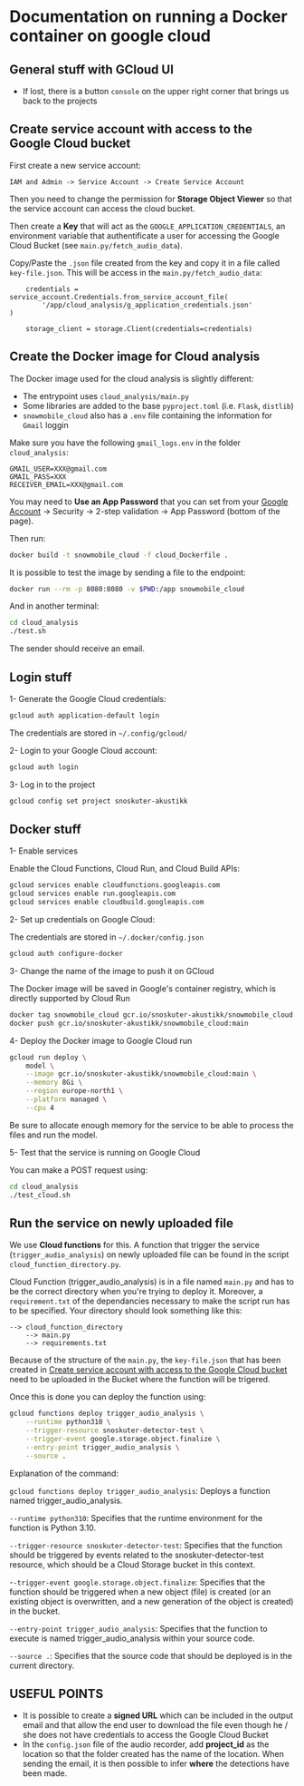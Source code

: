 # Documentation on running a Docker container on google cloud

## General stuff with GCloud UI

- If lost, there is a button `console` on the upper right corner that brings us back to the projects

## Create service account with access to the Google Cloud bucket

First create a new service account:

```
IAM and Admin -> Service Account -> Create Service Account
```

Then you need to change the permission for **Storage Object Viewer** so that the service account can access the cloud bucket.

Then create a **Key** that will act as the `GOOGLE_APPLICATION_CREDENTIALS`, an environment variable that authentificate a user for accessing the Google Cloud Bucket (see `main.py/fetch_audio_data`).

Copy/Paste the `.json` file created from the key and copy it in a file called `key-file.json`. This will be access in the `main.py/fetch_audio_data`:

```
    credentials = service_account.Credentials.from_service_account_file(
        '/app/cloud_analysis/g_application_credentials.json'
)

    storage_client = storage.Client(credentials=credentials)
```

## Create the Docker image for Cloud analysis

The Docker image used for the cloud analysis is slightly different:

- The entrypoint uses `cloud_analysis/main.py`
- Some libraries are added to the base `pyproject.toml` (i.e. `Flask`, `distlib`)
- `snowmobile_cloud` also has a `.env` file containing the information for `Gmail` loggin

Make sure you have the following `gmail_logs.env` in the folder `cloud_analysis`:

```
GMAIL_USER=XXX@gmail.com
GMAIL_PASS=XXX
RECEIVER_EMAIL=XXX@gmail.com
```

You may need to **Use an App Password** that you can set from your [Google Account](https://myaccount.google.com/) -> Security -> 2-step validation -> App Password (bottom of the page).

Then run:

```bash
docker build -t snowmobile_cloud -f cloud_Dockerfile .
```

It is possible to test the image by sending a file to the endpoint:

```bash
docker run --rm -p 8080:8080 -v $PWD:/app snowmobile_cloud
```

And in another terminal:

```bash
cd cloud_analysis
./test.sh
```

The sender should receive an email.

## Login stuff

1- Generate the Google Cloud credentials:

```bash
gcloud auth application-default login
```

The credentials are stored in `~/.config/gcloud/`

2- Login to your Google Cloud account:

```bash
gcloud auth login
```

3- Log in to the project

```bash
gcloud config set project snoskuter-akustikk
```

## Docker stuff

1- Enable services

Enable the Cloud Functions, Cloud Run, and Cloud Build APIs:

```bash
gcloud services enable cloudfunctions.googleapis.com
gcloud services enable run.googleapis.com
gcloud services enable cloudbuild.googleapis.com
```

2- Set up credentials on Google Cloud:

The credentials are stored in `~/.docker/config.json`

```bash
gcloud auth configure-docker
```

3- Change the name of the image to push it on GCloud

The Docker image will be saved in Google's container registry, which is directly supported by Cloud Run

```bash
docker tag snowmobile_cloud gcr.io/snoskuter-akustikk/snowmobile_cloud:main
docker push gcr.io/snoskuter-akustikk/snowmobile_cloud:main

```

4- Deploy the Docker image to Google Cloud run

```bash
gcloud run deploy \
    model \
    --image gcr.io/snoskuter-akustikk/snowmobile_cloud:main \
    --memory 8Gi \
    --region europe-north1 \
    --platform managed \
    --cpu 4
```

Be sure to allocate enough memory for the service to be able to process the files and run the model.

5- Test that the service is running on Google Cloud

You can make a POST request using:

```bash
cd cloud_analysis
./test_cloud.sh
```

## Run the service on newly uploaded file

We use **Cloud functions** for this. A function that trigger the service (`trigger_audio_analysis`) on newly uploaded file can be found in the script `cloud_function_directory.py`.

Cloud Function (trigger_audio_analysis) is in a file named `main.py` and has to be the correct directory when you're trying to deploy it. Moreover, a `requirement.txt` of the dependancies necessary to make the script run has to be specified. Your directory should look something like this:

```
--> cloud_function_directory
    --> main.py
    --> requirements.txt
```

Because of the structure of the `main.py`, the `key-file.json` that has been created in [Create service account with access to the Google Cloud bucket](#create-service-account-with-access-to-the-google-cloud-bucket) need to be uploaded in the Bucket where the function will be trigered.

Once this is done you can deploy the function using:

```bash
gcloud functions deploy trigger_audio_analysis \
    --runtime python310 \
    --trigger-resource snoskuter-detector-test \
    --trigger-event google.storage.object.finalize \
    --entry-point trigger_audio_analysis \
    --source .
```

Explanation of the command:

`gcloud functions deploy trigger_audio_analysis`: Deploys a function named trigger_audio_analysis.

`--runtime python310`: Specifies that the runtime environment for the function is Python 3.10.

`--trigger-resource snoskuter-detector-test`: Specifies that the function should be triggered by events related to the snoskuter-detector-test resource, which should be a Cloud Storage bucket in this context.

-`-trigger-event google.storage.object.finalize`: Specifies that the function should be triggered when a new object (file) is created (or an existing object is overwritten, and a new generation of the object is created) in the bucket.

`--entry-point trigger_audio_analysis`: Specifies that the function to execute is named trigger_audio_analysis within your source code.

`--source .`: Specifies that the source code that should be deployed is in the current directory.

## USEFUL POINTS

- It is possible to create a **signed URL** which can be included in the output email and that allow the end user to download the file even though he / she does not have credentials to access the Google Cloud Bucket
- In the `config.json` file of the audio recorder, add **project_id** as the location so that the folder created has the name of the location. When sending the email, it is then possible to infer **where** the detections have been made.

